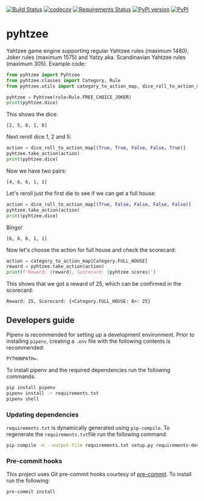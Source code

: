 [![Build Status](https://travis-ci.com/villebro/pyhtzee.svg?branch=master)](https://travis-ci.com/villebro/pyhtzee)
[![codecov](https://codecov.io/gh/villebro/pyhtzee/branch/master/graph/badge.svg)](https://codecov.io/gh/villebro/pyhtzee)
[![Requirements Status](https://requires.io/github/villebro/pyhtzee/requirements.svg?branch=master)](https://requires.io/github/villebro/pyhtzee/requirements/?branch=master)
[![PyPI version](https://img.shields.io/pypi/v/pyhtzee.svg)](https://badge.fury.io/py/pyhtzee)
[![PyPI](https://img.shields.io/pypi/pyversions/pyhtzee.svg)](https://www.python.org/downloads/)
# pyhtzee #

Yahtzee game engine supporting regular Yahtzee rules (maximum 1480), Joker rules
(maximum 1575) and Yatzy aka. Scandinavian Yahtzee rules (maximum 305). Example code:

```python
from pyhtzee import Pyhtzee
from pyhtzee.classes import Category, Rule
from pyhtzee.utils import category_to_action_map, dice_roll_to_action_map

pyhtzee = Pyhtzee(rule=Rule.FREE_CHOICE_JOKER)
print(pyhtzee.dice)
```

This shows the dice:

```
[2, 5, 6, 1, 6]
```

Next reroll dice 1, 2 and 5:

```python
action = dice_roll_to_action_map[(True, True, False, False, True)]
pyhtzee.take_action(action)
print(pyhtzee.dice)
```

Now we have two pairs:

```
[4, 6, 6, 1, 1]
```

Let's reroll just the first die to see if we can get a full house:

```python
action = dice_roll_to_action_map[(True, False, False, False, False)]
pyhtzee.take_action(action)
print(pyhtzee.dice)
```

Bingo!

```
[6, 6, 6, 1, 1]
```

Now let's choose the action for full house and check the scorecard:

```python
action = category_to_action_map[Category.FULL_HOUSE]
reward = pyhtzee.take_action(action)
print(f'Reward: {reward}, Scorecard: {pyhtzee.scores}')
```

This shows that we got a reward of 25, which can be confirmed in the scorecard:

```
Reward: 25, Scorecard: {<Category.FULL_HOUSE: 8>: 25}
```

## Developers guide ##

Pipenv is recommended for setting up a development environment. Prior to installing
`pipenv`, creating a `.env` file with the following contents is recommended:

```
PYTHONPATH=.
```

To install pipenv and the required dependencies run the following commands:

```bash
pip install pipenv
pipenv install -r requirements.txt
pipenv shell
```

### Updating dependencies ###

`requirements.txt` is dynamically generated using `pip-compile`. To regenerate the
`requirements.txt`file run the following command:

```bash
pip-compile -U --output-file requirements.txt setup.py requirements-dev.in
```

### Pre-commit hooks ###

This project uses Git pre-commit hooks courtesy of [pre-commit](https://pre-commit.com/). To install run the following:

```bash
pre-commit install
```
